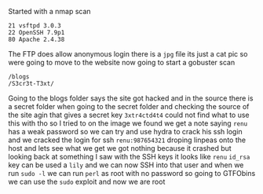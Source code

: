 Started with a nmap scan
```
21 vsftpd 3.0.3
22 OpenSSH 7.9p1
80 Apache 2.4.38
```
The FTP does allow anonymous login there is a `jpg` file its just a cat pic so were going to move to the website now going to start a gobuster scan
```
/blogs
/S3cr3t-T3xt/
```
Going to the blogs folder says the site got hacked and in the source there is a secret folder when going to the secret folder and checking the source of the site agin that gives a secret key `3xtr4ctd4t4` could not find what to use this with tho so I tried to on the image we found we get a note saying `renu` has a weak password so we can try and use hydra to crack his ssh login and we cracked the login for ssh `renu:987654321` droping linpeas onto the host and lets see what we get we got nothing because it crashed but looking back at something I saw with the SSH keys it looks like `renu` `id_rsa` key can be used a `lily` and we can now SSH into that user and when we run `sudo -l` we can run `perl` as root with no password so going to GTFObins we can use the `sudo` exploit and now we are root 